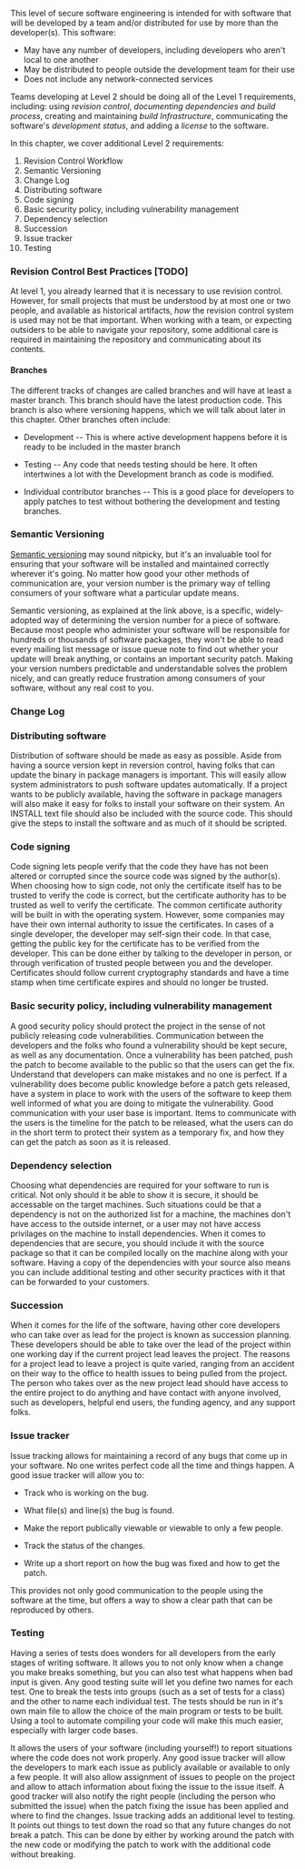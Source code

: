 <!--
.. title: Level 2: BASIC SOFTWARE ENGINEERING PRACTICE
.. slug: level-2
.. date: 2019-04-12 15:21:19 UTC-04:00
.. tags: TrustedCI Software Engeneering Guide Revision Control Workflow
.. category: 
.. link: 
.. description: TrustedCI Software Engeneering Guide Level 2 Revision Control Workflow, this chapter covers  Semantic Versioning , Change Log , Distributing software, Code signing, Basic security policy,  vulnerability management, Dependency selection, Succession Issue tracker, and Testing 
.. type: text
-->


This level of secure software engineering is intended for with software that will be developed by a team and/or distributed for use by more than the developer(s).  This software:

- May have any number of developers, including developers who aren't local to one another
- May be distributed to people outside the development team for their use
- Does not include any network-connected services

Teams developing at Level 2 should be doing all of the Level 1 requirements, including: using *revision control*, *documenting dependencies and build process*, creating and maintaining *build Infrastructure*, communicating the software's *development status*, and adding a *license* to the software.

In this chapter, we cover additional Level 2 requirements:

1. Revision Control Workflow
2. Semantic Versioning
3. Change Log
4. Distributing software
5. Code signing
6. Basic security policy, including vulnerability management
7. Dependency selection
8. Succession
9. Issue tracker
10. Testing

### Revision Control Best Practices [TODO]

At level 1, you already learned that it is necessary to use revision control.  However, for small projects that must be understood by at most one or two people, and available as historical artifacts, *how* the revision control system is used may not be that important.  When working with a team, or expecting outsiders to be able to navigate your repository, some additional care is required in maintaining the repository and communicating about its contents.

#### Branches

The different tracks of changes are called branches and will have at least a master branch. This branch should have the latest production code. This branch is also where versioning happens, which we will talk about later in this chapter.  Other branches often include:

* Development -- This is where active development happens before it is ready to be included in the master branch

* Testing -- Any code that needs testing should be here. It often intertwines a lot with the Development branch as code is modified.

* Individual contributor branches -- This is a good place for developers to apply patches to test without bothering the development and testing branches.

### Semantic Versioning

[Semantic versioning](https://semver.org) may sound nitpicky, but it's an invaluable tool for ensuring that your software will be installed and maintained correctly wherever it's going.  No matter how good your other methods of communication are, your version number is the primary way of telling consumers of your software what a particular update means.

Semantic versioning, as explained at the link above, is a specific, widely-adopted way of determining the version number for a piece of software.  Because most people who administer your software will be responsible for hundreds or thousands of software packages, they won't be able to read every mailing list message or issue queue note to find out whether your update will break anything, or contains an important security patch.  Making your version numbers predictable and understandable solves the problem nicely, and can greatly reduce frustration among consumers of your software, without any real cost to you.

### Change Log


### Distributing software

Distribution of software should be made as easy as possible. Aside from having a source version kept in reversion control, having folks that can update the binary in package managers is important. This will easily allow system administrators to push software updates automatically. If a project wants to be publicly available, having the software in package managers will also make it easy for folks to install your software on their system. An INSTALL text file should also be included with the source code. This should give the steps to install the software and as much of it should be scripted.

### Code signing

Code signing lets people verify that the code they have has not been altered or corrupted since the source code was signed by the author(s). When choosing how to sign code, not only the certificate itself has to be trusted to verify the code is correct, but the certificate authority has to be trusted as well to verify the certificate. The common certificate authority will be built in with the operating system. However, some companies may have their own internal authority to issue the certificates. In cases of a single developer, the developer may self-sign their code. In that case, getting the public key for the certificate has to be verified from the developer. This can be done either by talking to the developer in person, or through verification of trusted people between you and the developer. Certificates should follow current cryptography standards and have a time stamp when time certificate expires and should no longer be trusted.

### Basic security policy, including vulnerability management

A good security policy should protect the project in the sense of not publicly releasing code vulnerabilities. Communication between the developers and the folks who found a vulnerability should be kept secure, as well as any documentation. Once a vulnerability has been patched, push the patch to become available to the public so that the users can get the fix. Understand that developers can make mistakes and no one is perfect. If a vulnerability does become public knowledge before a patch gets released, have a system in place to work with the users of the software to keep them well informed of what you are doing to mitigate the vulnerability. Good communication with your user base is important. Items to communicate with the users is the timeline for the patch to be released, what the users can do in the short term to protect their system as a temporary fix, and how they can get the patch as soon as it is released.

### Dependency selection

Choosing what dependencies are required for your software to run is critical. Not only should it be able to show it is secure, it should be accessable on the target machines. Such situations could be that a dependency is not on the authorized list for a machine, the machines don't have access to the outside internet, or a user may not have access privilages on the machine to install dependencies. When it comes to dependencies that are secure, you should include it with the source package so that it can be compiled locally on the machine along with your software. Having a copy of the dependencies with your source also means you can include additional testing and other security practices with it that can be forwarded to your customers.

### Succession

When it comes for the life of the software, having other core developers who can take over as lead for the project is known as succession planning. These developers should be able to take over the lead of the project within one working day if the current project lead leaves the project. The reasons for a project lead to leave a project is quite varied, ranging from an accident on their way to the office to health issues to being pulled from the project. The person who takes over as the new project lead should have access to the entire project to do anything and have contact with anyone involved, such as developers, helpful end users, the funding agency, and any support folks.

### Issue tracker

Issue tracking allows for maintaining a record of any bugs that come up in your software. No one writes perfect code all the time and things happen. A good issue tracker will allow you to:

* Track who is working on the bug.

* What file(s) and line(s) the bug is found.

* Make the report publically viewable or viewable to only a few people.

* Track the status of the changes.

* Write up a short report on how the bug was fixed and how to get the patch.

This provides not only good communication to the people using the software at the time, but offers a way to show a clear path that can be reproduced by others.

### Testing

Having a series of tests does wonders for all developers from the early stages of writing software. It allows you to not only know when a change you make breaks something, but you can also test what happens when bad input is given. Any good testing suite will let you define two names for each test. One to break the tests into groups (such as a set of tests for a class) and the other to name each individual test. The tests should be run in it's own main file to allow the choice of the main program or tests to be built. Using a tool to automate compiling your code will make this much easier, especially with larger code bases.

It allows the users of your software (including yourself!) to report situations where the code does not work properly. Any good issue tracker will allow the developers to mark each issue as publicly available or available to only a few people. It will also allow assignment of issues to people on the project and allow to attach information about fixing the issue to the issue itself. A good tracker will also notify the right people (including the person who submitted the issue) when the patch fixing the issue has been applied and where to find the changes. Issue tracking adds an additional level to testing. It points out things to test down the road so that any future changes do not break a patch. This can be done by either by working around the patch with the new code or modifying the patch to work with the additional code without breaking.
